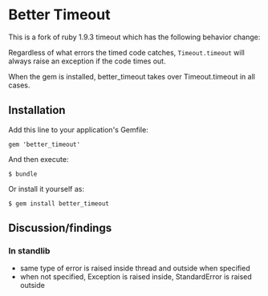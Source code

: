 # Better Timeout

This is a fork of ruby 1.9.3 timeout which has the following behavior change:

Regardless of what errors the timed code catches, `Timeout.timeout` will
always raise an exception if the code times out.

When the gem is installed, better_timeout takes over Timeout.timeout in all cases.

## Installation

Add this line to your application's Gemfile:

    gem 'better_timeout'

And then execute:

    $ bundle

Or install it yourself as:

    $ gem install better_timeout


## Discussion/findings

### In standlib
* same type of error is raised inside thread and outside when specified
* when not specified, Exception is raised inside, StandardError is raised outside
